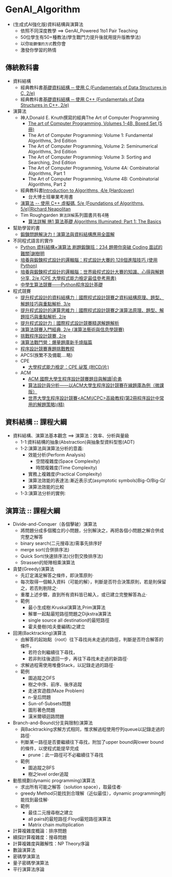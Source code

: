 # GenAI_Algorithm
- (生成式AI強化版)資料結構與演算法
  - 依照不同深度教學  ==> GenAI_Powered 1to1 Pair Teaching
  - 50位學生有50+種教法(學生戰鬥力提升後就用提升版教學法)
  - 以你`能聽懂的方式`教你會
  - 激發你學習的熱情

## 傳統教科書
- 資料結構
  - 經典教科書[基礎資料結構 ─ 使用 C (Fundamentals of Data Structures in C, 2/e)](https://www.tenlong.com.tw/products/9789868359710?list_name=srh)
  - 經典教科書[基礎資料結構 ─ 使用 C++ (Fundamentals of Data Structures in C++, 2/e)](https://www.tenlong.com.tw/products/9789868359703?list_name=srh)
- 演算法
  - 神人Donald E. Knuth撰寫的經典The Art of Computer Programming
    - [The art of Computer Programming, Volumes 1-4B, Boxed Set (5冊)](https://www.tenlong.com.tw/products/9780137935109?list_name=srh)
    - The Art of Computer Programming: Volume 1: Fundamental Algorithms, 3rd Edition
    - The Art of Computer Programming, Volume 2: Seminumerical Algorithms, 3rd Edition
    - The Art of Computer Programming: Volume 3: Sorting and Searching, 2nd Edition
    - The Art of Computer Programming, Volume 4A: Combinatorial Algorithms, Part 1
    - The Art of Computer Programming, Volume 4B: Combinatorial Algorithms, Part 2
  - 經典教科書[Introduction to Algorithms, 4/e (Hardcover)](https://www.tenlong.com.tw/products/9780262046305?list_name=srh)
    - 台大博士班畢業考用書
  - [演算法 -- 使用 C++ 虛擬碼, 5/e (Foundations of Algorithms, 5/e)|Richard Neapolitan ](https://www.tenlong.com.tw/products/9789864762491?list_name=srh)
  - Tim Roughgarden `算法詳解`系列圖書共有4捲
    - [算法詳解 捲1 算法基礎 Algorithms Illuminated: Part 1: The Basics]()
- 幫助學習的書
  - [鍛鍊問題解決力！演算法與資料結構應用全圖解](https://www.tenlong.com.tw/products/9786263152687?list_name=srh) 
- 不同程式語言的實作
  - [Python 資料結構×演算法 刷題鍛鍊班：234 題帶你突破 Coding 面試的難關|謝樹明](https://www.tenlong.com.tw/products/9789863127123?list_name=srh)
  - [培養與鍛鍊程式設計的邏輯腦：程式設計大賽的 128個進階技巧 (使用 Python)](https://www.tenlong.com.tw/products/9789864343836?list_name=srh)
  - [培養與鍛鍊程式設計的邏輯腦：世界級程式設計大賽的知識、心得與解題分享, 2/e (CPE 大學程式能力檢定最佳參考用書)](https://www.tenlong.com.tw/products/9789862017777?list_name=srh)
  - [中學生算法競賽——Python程序設計基礎](https://www.tenlong.com.tw/products/9787302654957?list_name=srh)
- 程式競賽
  - [提升程式設計的資料結構力｜國際程式設計競賽之資料結構原理、題型、解題技巧與重點解析, 3/e](https://www.tenlong.com.tw/products/9786263243743?list_name=srh)
  - [提升程式設計的運算思維力｜國際程式設計競賽之演算法原理、題型、解題技巧與重點解析, 2/e](https://www.tenlong.com.tw/products/9786263243965?list_name=srh)
  - [提升程式設計力｜國際程式設計競賽精選解題解析](https://www.tenlong.com.tw/products/9786263242371?list_name=srh)
  - [演算法競賽入門經典, 2/e (演算法藝術與信息學競賽)](https://www.tenlong.com.tw/products/9787302356288?list_name=rd)
  - [挑戰程序設計競賽, 2/e](https://www.tenlong.com.tw/products/9787115320100?list_name=srh)
  - [演算法戰鬥營：爆量題庫新手燒腦篇](https://www.tenlong.com.tw/products/9789860776836?list_name=srh)
  - [程序設計競賽專題挑戰教程](https://www.tenlong.com.tw/products/9787115601506?list_name=srh)
  - APCS(族繁不及備載....略)
  - CPE
    - [大學程式能力檢定：CPE 祕笈 (附CD/片)](https://www.tenlong.com.tw/products/9789863414766?list_name=srh)
  - ACM
    - [ACM 國際大學生程序設計競賽題目與解讀|俞勇]()
    - [算法設計與分析——以ACM大學生程序設計競賽在線題庫為例（微課版）](https://www.tenlong.com.tw/products/9787302587255?list_name=srh)
    - [世界大學生程序設計競賽<ACM\ICPC>高級教程(第2冊程序設計中常用的解題策略)(精) ](https://www.tenlong.com.tw/products/9787113146054?list_name=srh)

## 資料結構 :: 課程大綱
- 資料結構、演算法基本觀念 ==> 演算法：效率、分析與量級
  - 1-1:資料結構的抽象(Abstraction)與抽象型資料型態(ADT)
  - 1-2:演算法與演算法分析的意義:
    - 效能分析(Perform Analysis)
      - 空間複雜度(Space Complexity)
      - 時間複雜度(Time Complexity)
    - 實務上複雜度(Practical Complexity)
    - 演算法效能的表達法:漸近表示式(asymptotic symbols)Big-O/Big-Ω/ 
    - 演算法效能的比較
  - 1-3:演算法分析的實例:

## 演算法 :: 課程大綱
- Divide-and-Conquer（各個擊破）演算法
  - 將問題分成多個獨立的小問題，分別解決之，再把各個小問題之解合併成完整之解答
  - binary search(二元搜尋法)需事先排序好
  - merge sort(合併排序法)
  - Quick Sort(快速排序法)(分割交換排序法)
  - Strassen的矩陣相乘演算法
- 貪婪(Greedy)演算法
  - 先訂定滿足解答之條件，即決策原則‧
  - 每次取得一個輸入資料（可能的解），判斷是否符合決策原則，若是則保留之，若否則剔除之‧
  - 重覆上述步驟，直到所有資料皆已輸入，或已建立完整解答為止‧
  - 範例
    - 最小生成樹:Kruskal演算法,Prim演算法
    - 解單一起點最短路徑問題之Dijkstra演算法
    - single source all destination的最短路徑
    - 霍夫曼樹(哈夫曼編碼)之建立
- 回溯(Backtracking)演算法
  - 由解答的起始點（root）往下尋找尚未走過的路徑，判斷是否符合解答的條件，
    - 若符合則繼續往下尋找，
    - 若非則往後退回一步，再往下尋找未走過的新路徑‧
  - 求解過程需使用堆疊Stack，以記錄走過的路徑‧
  - 範例
    - 圖追蹤之DFS
    - 樹之中序、前序、後序追蹤
    - 走迷宮遊戲(Maze Problem)
    - n-皇后問題
    - Sun-of-Subsets問題
    - 圖形著色問題
    - 漢米爾頓迴路問題
- Branch-and-Bound(分支與限制)演算法
  - 與Backtracking求解方式相同，惟求解過程使用佇列queue以記錄走過的路徑‧
  - 判斷某一路徑是否要繼續往下尋找，附加了upper bound與lower bound的條件，以使程式能提早完成
    - prune：此一路徑可不必繼續往下尋找
  - 範例
    - 圖追蹤之BFS
    - 樹之level order追蹤
- 動態規劃(dynamic programming)演算法
  - 求出所有可能之解答（solution space），取最佳者‧
  - greedy Method只能找到合理解（近似最佳），dynamic programming則能找到最佳解‧
  - 範例
    - 最佳二元搜尋樹之建立
    - all pairs的最短路徑:Floyd最短路徑演算法
    - Matrix chain multiplication
- 計算複雜度概論：排序問題
- 續探計算複雜度：搜尋問題
- 計算複雜度與難解性：NP Theory序論
- 數論演算法
- 密碼學演算法
- 量子密碼學演算法
- 平行演算法序論
